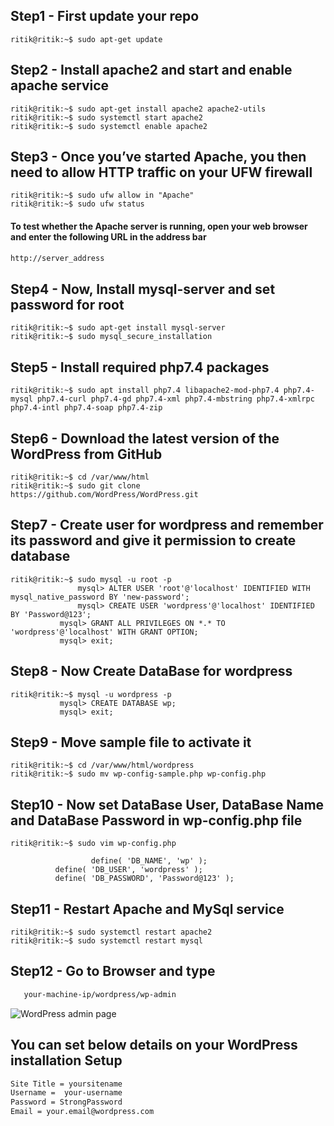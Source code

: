 ## Step1 - First update your repo

```console
ritik@ritik:~$ sudo apt-get update
```

## Step2 - Install apache2 and start and enable apache service

```console
ritik@ritik:~$ sudo apt-get install apache2 apache2-utils
ritik@ritik:~$ sudo systemctl start apache2
ritik@ritik:~$ sudo systemctl enable apache2
```

## Step3 - Once you’ve started Apache, you then need to allow HTTP traffic on your UFW firewall

```console
ritik@ritik:~$ sudo ufw allow in "Apache"
ritik@ritik:~$ sudo ufw status
```

#### To test whether the Apache server is running, open your web browser and enter the following URL in the address bar
```bash
http://server_address
```

## Step4 - Now, Install mysql-server and set password for root

```console
ritik@ritik:~$ sudo apt-get install mysql-server
ritik@ritik:~$ sudo mysql_secure_installation
```

## Step5 -  Install required php7.4 packages 

```console 
ritik@ritik:~$ sudo apt install php7.4 libapache2-mod-php7.4 php7.4-mysql php7.4-curl php7.4-gd php7.4-xml php7.4-mbstring php7.4-xmlrpc php7.4-intl php7.4-soap php7.4-zip
```

## Step6 - Download the latest version of the WordPress from GitHub

```console
ritik@ritik:~$ cd /var/www/html
ritik@ritik:~$ sudo git clone https://github.com/WordPress/WordPress.git
```

## Step7 - Create user for wordpress and remember its password and give it permission to create database

```console
ritik@ritik:~$ sudo mysql -u root -p
               mysql> ALTER USER 'root'@'localhost' IDENTIFIED WITH mysql_native_password BY 'new-password';
               mysql> CREATE USER 'wordpress'@'localhost' IDENTIFIED BY 'Password@123';
	       mysql> GRANT ALL PRIVILEGES ON *.* TO 'wordpress'@'localhost' WITH GRANT OPTION;
	       mysql> exit;
```

## Step8 - Now Create DataBase for wordpress

```console
ritik@ritik:~$ mysql -u wordpress -p
	       mysql> CREATE DATABASE wp;
	       mysql> exit;
```

## Step9 - Move sample file to activate it

```console
ritik@ritik:~$ cd /var/www/html/wordpress
ritik@ritik:~$ sudo mv wp-config-sample.php wp-config.php
```

## Step10 - Now set DataBase User, DataBase Name and DataBase Password in wp-config.php file 

```console
ritik@ritik:~$ sudo vim wp-config.php
                
                  define( 'DB_NAME', 'wp' );
		  define( 'DB_USER', 'wordpress' );
		  define( 'DB_PASSWORD', 'Password@123' );
```

## Step11 - Restart Apache and MySql service

```console
ritik@ritik:~$ sudo systemctl restart apache2
ritik@ritik:~$ sudo systemctl restart mysql
```

## Step12 - Go to Browser and type

```bash
   your-machine-ip/wordpress/wp-admin
```
![WordPress admin page](https://i2.wp.com/wordpress.org/support/files/2018/10/install-step5_v47.png?ssl=1)

## You can set below details on your WordPress installation Setup

```bash
Site Title = yoursitename
Username =  your-username
Password = StrongPassword
Email = your.email@wordpress.com
```




